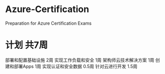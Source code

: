 # Azure-Certification

Preparation for Azure Certification Exams

# 计划 共7周


部署和配置基础设施 2周
实现工作负载和安全 1周
架构师云技术解决方案 1周
创建和部署Apps 1周
实现认证和安全数据 0.5周
针对云进行开发 1.5周



